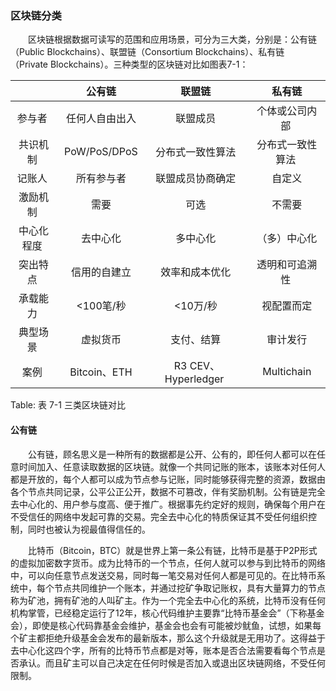### 区块链分类

&emsp;&emsp;区块链根据数据可读写的范围和应用场景，可分为三大类，分别是：公有链（Public Blockchains）、联盟链（Consortium Blockchains）、私有链（Private Blockchains）。三种类型的区块链对比如图表7-1：

|  | 公有链 | 联盟链 | 私有链|
|:--:|:--:|:--:|:--:|
|参与者 | 任何人自由出入 | 联盟成员 | 个体或公司内部|
|共识机制 | PoW/PoS/DPoS | 分布式一致性算法 | 分布式一致性算法|
|记账人 | 所有参与者 | 联盟成员协商确定 | 自定义|
|激励机制 | 需要 | 可选 | 不需要|
|中心化程度 | 去中心化 | 多中心化 | （多）中心化|
|突出特点 | 信用的自建立 | 效率和成本优化 | 透明和可追溯性|
|承载能力 | <100笔/秒 | <10万/秒 | 视配置而定|
|典型场景 | 虚拟货币 | 支付、结算 | 审计发行|
|案例 | Bitcoin、ETH | R3 CEV、Hyperledger | Multichain|
Table: 表 7-1 三类区块链对比

#### 公有链

&emsp;&emsp;公有链，顾名思义是一种所有的数据都是公开、公有的，即任何人都可以在任意时间加入、任意读取数据的区块链。就像一个共同记账的账本，该账本对任何人都是开放的，每个人都可以成为节点参与记账，同时能够获得完整的资源，数据由各个节点共同记录，公平公正公开，数据不可篡改，伴有奖励机制。公有链是完全去中心化的、用户参与度高、便于推广。根据事先约定好的规则，确保每个用户在不受信任的网络中发起可靠的交易。完全去中心化的特质保证其不受任何组织控制，同时也被认为视最值得信任的。

&emsp;&emsp;比特币（Bitcoin，BTC）就是世界上第一条公有链，比特币是基于P2P形式的虚拟加密数字货币。成为比特币的一个节点，任何人就可以参与到比特币的网络中，可以向任意节点发送交易，同时每一笔交易对任何人都是可见的。在比特币系统中，每个节点共同维护一个账本，并通过挖矿争取记账权，具有大量算力的节点称为矿池，拥有矿池的人叫矿主。作为一个完全去中心化的系统，比特币没有任何机构掌管，已经稳定运行了12年，核心代码维护主要靠“比特币基金会”（下称基金会），即使是核心代码靠基金会维护，基金会也会有可能被炒鱿鱼，试想，如果每个矿主都拒绝升级基金会发布的最新版本，那么这个升级就是无用功了。这得益于去中心化这四个字，所有的比特币节点都是对等，账本是否合法需要看每个节点是否承认。而且矿主可以自己决定在任何时候是否加入或退出区块链网络，不受任何限制。
